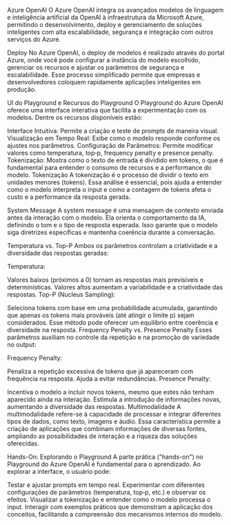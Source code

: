 Azure OpenAI
O Azure OpenAI integra os avançados modelos de linguagem e inteligência artificial da OpenAI à infraestrutura da Microsoft Azure, permitindo o desenvolvimento, deploy e gerenciamento de soluções inteligentes com alta escalabilidade, segurança e integração com outros serviços do Azure.

Deploy
No Azure OpenAI, o deploy de modelos é realizado através do portal Azure, onde você pode configurar a instância do modelo escolhido, gerenciar os recursos e ajustar os parâmetros de segurança e escalabilidade. Esse processo simplificado permite que empresas e desenvolvedores coloquem rapidamente aplicações inteligentes em produção.

UI do Playground e Recursos do Playground
O Playground do Azure OpenAI oferece uma interface interativa que facilita a experimentação com os modelos. Dentre os recursos disponíveis estão:

Interface Intuitiva: Permite a criação e teste de prompts de maneira visual.
Visualização em Tempo Real: Exibe como o modelo responde conforme os ajustes nos parâmetros.
Configuração de Parâmetros: Permite modificar valores como temperatura, top‑p, frequency penalty e presence penalty.
Tokenização: Mostra como o texto de entrada é dividido em tokens, o que é fundamental para entender o consumo de recursos e a performance do modelo.
Tokenização
A tokenização é o processo de dividir o texto em unidades menores (tokens). Essa análise é essencial, pois ajuda a entender como o modelo interpreta o input e como a contagem de tokens afeta o custo e a performance da resposta gerada.

System Message
A system message é uma mensagem de contexto enviada antes da interação com o modelo. Ela orienta o comportamento da IA, definindo o tom e o tipo de resposta esperada. Isso garante que o modelo siga diretrizes específicas e mantenha coerência durante a conversação.

Temperatura vs. Top-P
Ambos os parâmetros controlam a criatividade e a diversidade das respostas geradas:

Temperatura:

Valores baixos (próximos a 0) tornam as respostas mais previsíveis e determinísticas.
Valores altos aumentam a variabilidade e a criatividade das respostas.
Top-P (Nucleus Sampling):

Seleciona tokens com base em uma probabilidade acumulada, garantindo que apenas os tokens mais prováveis (até atingir o limite p) sejam considerados.
Esse método pode oferecer um equilíbrio entre coerência e diversidade na resposta.
Frequency Penalty vs. Presence Penalty
Esses parâmetros auxiliam no controle da repetição e na promoção de variedade no output:

Frequency Penalty:

Penaliza a repetição excessiva de tokens que já apareceram com frequência na resposta.
Ajuda a evitar redundâncias.
Presence Penalty:

Incentiva o modelo a incluir novos tokens, mesmo que estes não tenham aparecido ainda na interação.
Estimula a introdução de informações novas, aumentando a diversidade das respostas.
Multimodalidade
A multimodalidade refere-se à capacidade de processar e integrar diferentes tipos de dados, como texto, imagens e áudio. Essa característica permite a criação de aplicações que combinam informações de diversas fontes, ampliando as possibilidades de interação e a riqueza das soluções oferecidas.

Hands-On: Explorando o Playground
A parte prática ("hands-on") no Playground do Azure OpenAI é fundamental para o aprendizado. Ao explorar a interface, o usuário pode:

Testar e ajustar prompts em tempo real.
Experimentar com diferentes configurações de parâmetros (temperatura, top‑p, etc.) e observar os efeitos.
Visualizar a tokenização e entender como o modelo processa o input.
Interagir com exemplos práticos que demonstram a aplicação dos conceitos, facilitando a compreensão dos mecanismos internos do modelo.